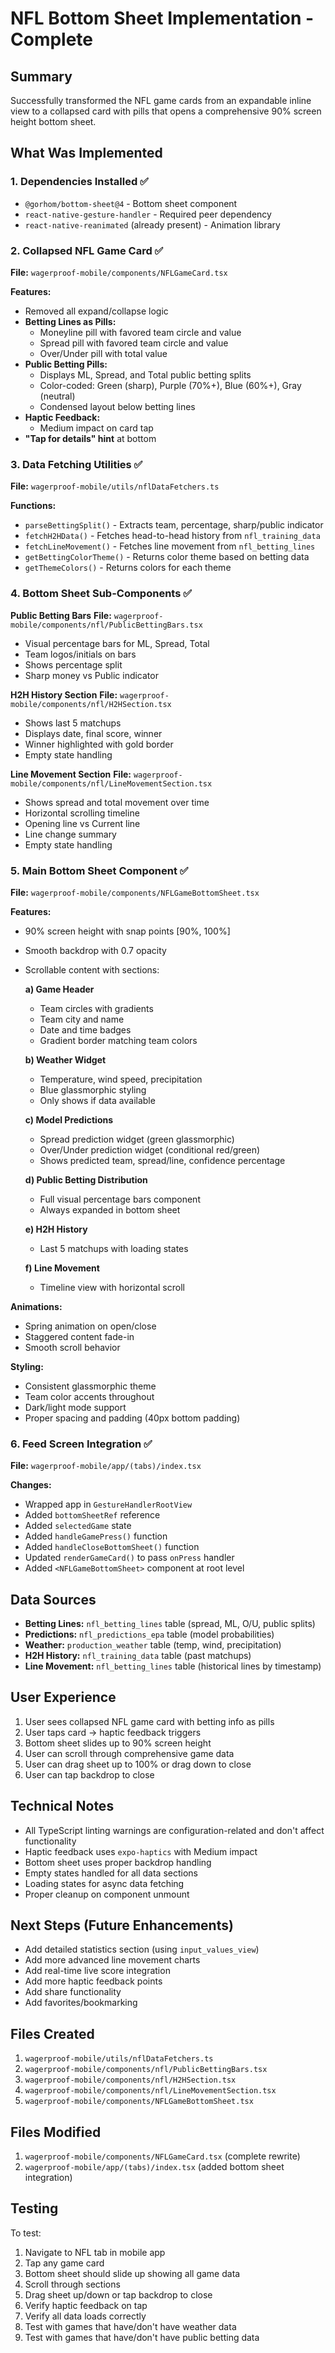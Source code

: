 # NFL Bottom Sheet Implementation - Complete

## Summary

Successfully transformed the NFL game cards from an expandable inline view to a collapsed card with pills that opens a comprehensive 90% screen height bottom sheet.

## What Was Implemented

### 1. Dependencies Installed ✅
- `@gorhom/bottom-sheet@4` - Bottom sheet component
- `react-native-gesture-handler` - Required peer dependency
- `react-native-reanimated` (already present) - Animation library

### 2. Collapsed NFL Game Card ✅
**File:** `wagerproof-mobile/components/NFLGameCard.tsx`

**Features:**
- Removed all expand/collapse logic
- **Betting Lines as Pills:**
  - Moneyline pill with favored team circle and value
  - Spread pill with favored team circle and value
  - Over/Under pill with total value
- **Public Betting Pills:**
  - Displays ML, Spread, and Total public betting splits
  - Color-coded: Green (sharp), Purple (70%+), Blue (60%+), Gray (neutral)
  - Condensed layout below betting lines
- **Haptic Feedback:**
  - Medium impact on card tap
- **"Tap for details" hint** at bottom

### 3. Data Fetching Utilities ✅
**File:** `wagerproof-mobile/utils/nflDataFetchers.ts`

**Functions:**
- `parseBettingSplit()` - Extracts team, percentage, sharp/public indicator
- `fetchH2HData()` - Fetches head-to-head history from `nfl_training_data`
- `fetchLineMovement()` - Fetches line movement from `nfl_betting_lines`
- `getBettingColorTheme()` - Returns color theme based on betting data
- `getThemeColors()` - Returns colors for each theme

### 4. Bottom Sheet Sub-Components ✅

**Public Betting Bars**
**File:** `wagerproof-mobile/components/nfl/PublicBettingBars.tsx`
- Visual percentage bars for ML, Spread, Total
- Team logos/initials on bars
- Shows percentage split
- Sharp money vs Public indicator

**H2H History Section**
**File:** `wagerproof-mobile/components/nfl/H2HSection.tsx`
- Shows last 5 matchups
- Displays date, final score, winner
- Winner highlighted with gold border
- Empty state handling

**Line Movement Section**
**File:** `wagerproof-mobile/components/nfl/LineMovementSection.tsx`
- Shows spread and total movement over time
- Horizontal scrolling timeline
- Opening line vs Current line
- Line change summary
- Empty state handling

### 5. Main Bottom Sheet Component ✅
**File:** `wagerproof-mobile/components/NFLGameBottomSheet.tsx`

**Features:**
- 90% screen height with snap points [90%, 100%]
- Smooth backdrop with 0.7 opacity
- Scrollable content with sections:

  **a) Game Header**
  - Team circles with gradients
  - Team city and name
  - Date and time badges
  - Gradient border matching team colors

  **b) Weather Widget**
  - Temperature, wind speed, precipitation
  - Blue glassmorphic styling
  - Only shows if data available

  **c) Model Predictions**
  - Spread prediction widget (green glassmorphic)
  - Over/Under prediction widget (conditional red/green)
  - Shows predicted team, spread/line, confidence percentage

  **d) Public Betting Distribution**
  - Full visual percentage bars component
  - Always expanded in bottom sheet

  **e) H2H History**
  - Last 5 matchups with loading states

  **f) Line Movement**
  - Timeline view with horizontal scroll

**Animations:**
- Spring animation on open/close
- Staggered content fade-in
- Smooth scroll behavior

**Styling:**
- Consistent glassmorphic theme
- Team color accents throughout
- Dark/light mode support
- Proper spacing and padding (40px bottom padding)

### 6. Feed Screen Integration ✅
**File:** `wagerproof-mobile/app/(tabs)/index.tsx`

**Changes:**
- Wrapped app in `GestureHandlerRootView`
- Added `bottomSheetRef` reference
- Added `selectedGame` state
- Added `handleGamePress()` function
- Added `handleCloseBottomSheet()` function
- Updated `renderGameCard()` to pass `onPress` handler
- Added `<NFLGameBottomSheet>` component at root level

## Data Sources

- **Betting Lines:** `nfl_betting_lines` table (spread, ML, O/U, public splits)
- **Predictions:** `nfl_predictions_epa` table (model probabilities)
- **Weather:** `production_weather` table (temp, wind, precipitation)
- **H2H History:** `nfl_training_data` table (past matchups)
- **Line Movement:** `nfl_betting_lines` table (historical lines by timestamp)

## User Experience

1. User sees collapsed NFL game card with betting info as pills
2. User taps card → haptic feedback triggers
3. Bottom sheet slides up to 90% screen height
4. User can scroll through comprehensive game data
5. User can drag sheet up to 100% or drag down to close
6. User can tap backdrop to close

## Technical Notes

- All TypeScript linting warnings are configuration-related and don't affect functionality
- Haptic feedback uses `expo-haptics` with Medium impact
- Bottom sheet uses proper backdrop handling
- Empty states handled for all data sections
- Loading states for async data fetching
- Proper cleanup on component unmount

## Next Steps (Future Enhancements)

- Add detailed statistics section (using `input_values_view`)
- Add more advanced line movement charts
- Add real-time live score integration
- Add more haptic feedback points
- Add share functionality
- Add favorites/bookmarking

## Files Created

1. `wagerproof-mobile/utils/nflDataFetchers.ts`
2. `wagerproof-mobile/components/nfl/PublicBettingBars.tsx`
3. `wagerproof-mobile/components/nfl/H2HSection.tsx`
4. `wagerproof-mobile/components/nfl/LineMovementSection.tsx`
5. `wagerproof-mobile/components/NFLGameBottomSheet.tsx`

## Files Modified

1. `wagerproof-mobile/components/NFLGameCard.tsx` (complete rewrite)
2. `wagerproof-mobile/app/(tabs)/index.tsx` (added bottom sheet integration)

## Testing

To test:
1. Navigate to NFL tab in mobile app
2. Tap any game card
3. Bottom sheet should slide up showing all game data
4. Scroll through sections
5. Drag sheet up/down or tap backdrop to close
6. Verify haptic feedback on tap
7. Verify all data loads correctly
8. Test with games that have/don't have weather data
9. Test with games that have/don't have public betting data

